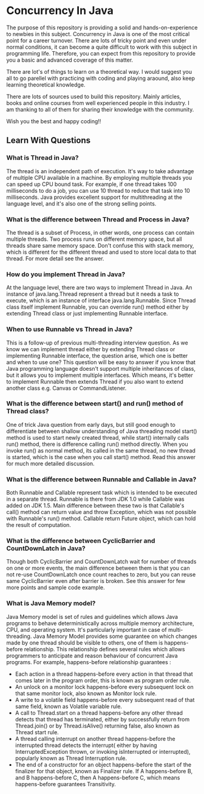 # Concurrency In Java

The purpose of this repository is providing a solid and hands-on-experience to newbies in this subject. Concurrency in Java is one of the most critical point for a career turnover. There are lots of tricky point and even under normal conditions, it can become a quite difficult to work with this subject in programming life. Therefore, you can expect from this repository to provide you a basic and advanced coverage of this matter. 

There are lot's of things to learn on a theoretical way. I would suggest you all to go parellel with practicing with coding and playing araound, also keep learning theoretical knowledge.

There are lots of sources used to build this repository. Mainly articles, books and online courses from well experienced people in this industry. I am thanking to all of them for sharing their knowledge with the community.

Wish you the best and happy coding!!

## Learn With Questions 

### What is Thread in Java? 

The thread is an independent path of execution. It's way to take advantage of multiple CPU available in a machine. By employing multiple threads you can speed up CPU bound task. For example, if one thread takes 100 milliseconds to do a job, you can use 10 thread to reduce that task into 10 milliseconds. Java provides excellent support for multithreading at the language level, and it's also one of the strong selling points.

### What is the difference between Thread and Process in Java?

The thread is a subset of Process, in other words, one process can contain multiple threads. Two process runs on different memory space, but all threads share same memory space. Don't confuse this with stack memory, which is different for the different thread and used to store local data to that thread. For more detail see the answer.

### How do you implement Thread in Java?

At the language level, there are two ways to implement Thread in Java. An instance of java.lang.Thread represent a thread but it needs a task to execute, which is an instance of interface java.lang.Runnable. Since Thread class itself implement Runnable, you can override run() method either by extending Thread class or just implementing Runnable interface.

### When to use Runnable vs Thread in Java?

This is a follow-up of previous multi-threading interview question. As we know we can implement thread either by extending Thread class or implementing Runnable interface, the question arise, which one is better and when to use one? This question will be easy to answer if you know that Java programming language doesn't support multiple inheritances of class, but it allows you to implement multiple interfaces. Which means, it's better to implement Runnable then extends Thread if you also want to extend another class e.g. Canvas or CommandListener.


### What is the difference between start() and run() method of Thread class?

One of trick Java question from early days, but still good enough to differentiate between shallow understanding of Java threading model start() method is used to start newly created thread, while start() internally calls run() method, there is difference calling run() method directly. When you invoke run() as normal method, its called in the same thread, no new thread is started, which is the case when you call start() method. Read this answer for much more detailed discussion.

### What is the difference between Runnable and Callable in Java?

Both Runnable and Callable represent task which is intended to be executed in a separate thread. Runnable is there from JDK 1.0 while Callable was added on JDK 1.5. Main difference between these two is that Callable's call() method can return value and throw Exception, which was not possible with Runnable's run() method. Callable return Future object, which can hold the result of computation.

### What is the difference between CyclicBarrier and CountDownLatch in Java?

Though both CyclicBarrier and CountDownLatch wait for number of threads on one or more events, the main difference between them is that you can not re-use CountDownLatch once count reaches to zero, but you can reuse same CyclicBarrier even after barrier is broken.  See this answer for few more points and sample code example.


### What is Java Memory model?

Java Memory model is set of rules and guidelines which allows Java programs to behave deterministically across multiple memory architecture, CPU, and operating system. It's particularly important in case of multi-threading. Java Memory Model provides some guarantee on which changes made by one thread should be visible to others, one of them is happens-before relationship. This relationship defines several rules which allows programmers to anticipate and reason behaviour of concurrent Java programs. For example, happens-before relationship guarantees :
  * Each action in a thread happens-before every action in that thread that comes later in the program order, this is known as program order rule.
  * An unlock on a monitor lock happens-before every subsequent lock on that same monitor lock, also known as Monitor lock rule.
  * A write to a volatile field happens-before every subsequent read of that same field, known as Volatile variable rule.
  * A call to Thread.start on a thread happens-before any other thread detects that thread has terminated, either by successfully return from Thread.join() or by Thread.isAlive() returning false, also known as Thread start rule.
  * A thread calling interrupt on another thread happens-before the interrupted thread detects the interrupt( either by having  InterruptedException thrown, or invoking isInterrupted or interrupted), popularly known as Thread Interruption rule.
  * The end of a constructor for an object happens-before the start of the finalizer for that object, known as Finalizer rule.
If A happens-before B, and B happens-before C, then A happens-before C, which means happens-before guarantees Transitivity.
